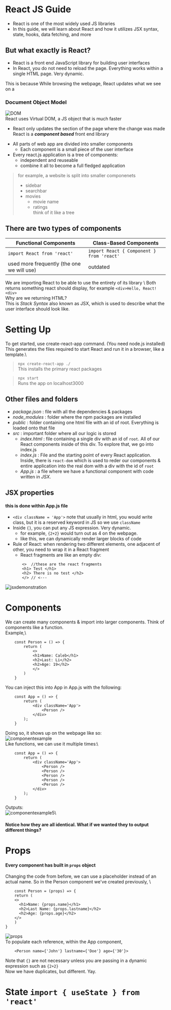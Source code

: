 # React JS Guide
- React is one of the most widely used JS libraries
- In this guide, we will learn about React and how it utilizes JSX syntax, state, hooks, data fetching, and more
## But what exactly is React?
- React is a front end JavaScript library for building user interfaces
- In React, you do not need to reload the page. Everything works within a single HTML page. Very dynamic.

This is because While browsing the webpage, React updates what we see on a 
### **Document Object Model** 
![DOM](images/DOM.png) \
React uses Virtual DOM, a JS object that is much faster
- React only updates the section of the page where the change was made
React is a ***component based*** front end library
* All parts of web app are divided into smaller components
    - Each component is a small piece of the user interface
* Every react.js application is a tree of components:
    - independent and reuseable
    - combine it all to become a full fledged application

> for example, a website is split into smaller componenets
> * sidebar
> * searchbar
> * movies
>   - movie name
>   - ratings \
> think of it like a tree

## There are two types of components
Functional Components | Class-Based Components 
----- | --------
`import React from 'react'` | `import React { Component } from 'react'` 
used more frequently (the one we will use) | outdated 

We are importing React to be able to use the entirety of its library \ 
Both returns something react should display, for example `<div>Hello, React!<div>`\
Why are we returning HTML? \
This is *Stack Syntax* also known as JSX, which is used to describe what the user interface should look like.

# Setting Up
To get started, use create-react-app command. (You need node.js installed) This generates the files required to start React and run it in a browser, like a template.\
> `npx create-react-app ./` \
> This installs the primary react packages

> `npx start` \
> Runs the app on localhost3000

## Other files and folders
* *package.json* : file with all the dependencies & packages 
* *node_modules* : folder where the npm packages are installed
* *public* : folder containing one html file with an id of root. Everything is loaded onto that file
* *src* : important folder where all our logic is stored
    * *index.html* : file containing a single div with an id of `root`. All of our React components inside of this div. To explore that, we go into index.js
    * *index.js* : File and the starting point of every React application. Inside, there is `react-dom` which is used to reder our components & entire application into the real dom with a div with the id of `root`
    * *App.js* : a file where we have a functional component with code written in *JSX*. 

## JSX properties
#### this is done within App.js file
* `<div className = 'App'>` note that usually in html, you would write class, but it is a reserved keyword in JS so we use `className`
* Inside `{}`, you can put any JS expression. Very dynamic.
    - for example, `{2+2}` would turn out as 4 on the webpage.
    - like this, we can dynamically render larger blocks of code
* Rule of React: when rendering two different elements, one adjacent of other, you need to wrap it in a React fragment
    - React fragments are like an empty div:
    ``` JSX
        <>  //these are the react fragments
        <h1> Test </h1>
        <h2> There is no test </h2>
        </> // <---
    ```
![jsxdemonstration](image/jsxdemonstration.png)

# Components
We can create many components & import into larger components. Think of components like a function. \
Example,\
```JSX
    const Person = () => {
        return (
            <>
            <h1>Name: Caleb</h1>
            <h2>Last: Li</h2>
            <h2>Age: 19</h2>
            </>
        )
    }
```

You can inject this into App in App.js with the following:
```JSX
    const App = () => {
        return (
            <div className='App'>
                <Person />
            </div>    
        );
    }
```

Doing so, it shows up on the webpage like so:\
![componentexample](images/componentexample.png)\
Like functions, we can use it multiple times:\
```JSX
    const App = () => {
        return (
            <div className='App'>
                <Person />
                <Person />
                <Person />
                <Person />
                <Person />
            </div>    
        );
    }
```

Outputs:\
![componentexample5](images/componentexample5.png)\
#### Notice how they are all identical. What if we wanted they to output different things?
# Props
#### Every component has built in `props` object
Changing the code from before, we can use a placeholder instead of an actual name. So in the Person component we've created previously, \
```JSX
    const Person = (props) => {
    return (
    <>
      <h1>Name: {props.name}</h1>
      <h2>Last Name: {props.lastname}</h2>
      <h2>Age: {props.age}</h2>
    </>
    )
}
```

![props](images/props.png)\
To populate each reference, within the App component,
```JSX
    <Person name={'John'} lastname={'Doe'} age={'30'}>
```
Note that `{}` are not necessary unless you are passing in a dynamic expression such as `{2+2}` \
Now we have duplicates, but different. Yay.

# State `import { useState } from 'react'`
